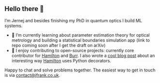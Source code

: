 ## Hello there 👋

I’m Jernej and besides finishing my PhD in quantum optics I build ML systems.

- 🌱 I’m currently learning about parameter estimation theory for optical metrology and building a statistical boundaries simulation app (link to repo coming soon after I get the draft on arXiv)
- 🔭 I enjoy contributing to open-source projects: currently core contributor for [Hamilton](https://hamilton.dagworks.io/en/latest/) and [Burr](https://burr.dagworks.io). I also wrote a [cool blog post](https://blog.dagworks.io/p/deep-dive-on-hamilton-decorators) about an interesting way [Hamilton](https://hamilton.dagworks.io/en/latest/) uses Python decorators.

Happy to chat and solve problems together. The easiest way to get in touch is via <contact@jfrank.co.uk>.

<!--
**jernejfrank/jernejfrank** is a ✨ _special_ ✨ repository because its `README.md` (this file) appears on your GitHub profile.

Here are some ideas to get you started:

- 🔭 I’m currently working on ...
- 🌱 I’m currently learning ...
- 👯 I’m looking to collaborate on ...
- 🤔 I’m looking for help with ...
- 💬 Ask me about ...
- 📫 How to reach me: ...
- 😄 Pronouns: ...
- ⚡ Fun fact: ...
-->
